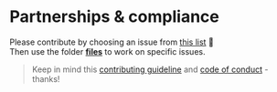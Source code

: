 # Partnerships & compliance
Please contribute by choosing an issue from [this list](/community/contributors/partnerships&compliance.md) :high_brightness:  
Then use the folder **[files](./files)** to work on specific issues.

> Keep in mind this [contributing guideline](/CONTRIBUTING.md) and [code of conduct](/CODE_OF_CONDUCT.md) - thanks!
